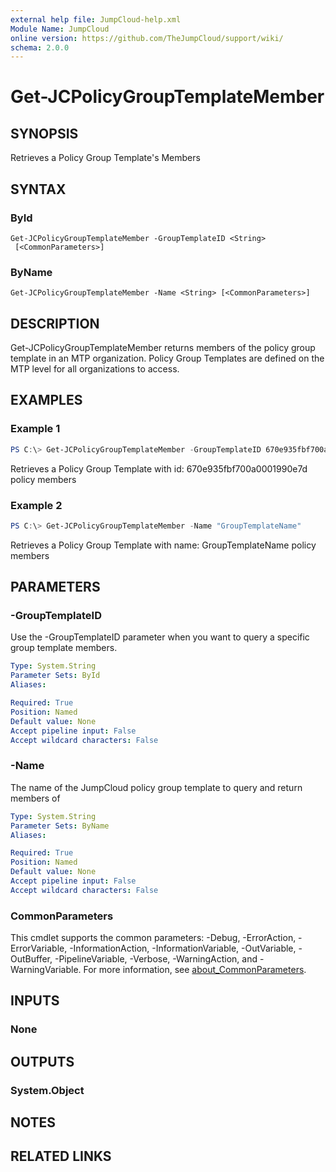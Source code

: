 ```yaml
---
external help file: JumpCloud-help.xml
Module Name: JumpCloud
online version: https://github.com/TheJumpCloud/support/wiki/
schema: 2.0.0
---
```


# Get-JCPolicyGroupTemplateMember

## SYNOPSIS

Retrieves a Policy Group Template's Members

## SYNTAX

### ById
```
Get-JCPolicyGroupTemplateMember -GroupTemplateID <String>
 [<CommonParameters>]
```

### ByName
```
Get-JCPolicyGroupTemplateMember -Name <String> [<CommonParameters>]
```

## DESCRIPTION

Get-JCPolicyGroupTemplateMember returns members of the policy group template in an MTP organization. Policy Group Templates are defined on the MTP level for all organizations to access.

## EXAMPLES

### Example 1

```powershell
PS C:\> Get-JCPolicyGroupTemplateMember -GroupTemplateID 670e935fbf700a0001990e7d
```

Retrieves a Policy Group Template with id: 670e935fbf700a0001990e7d policy members

### Example 2

```powershell
PS C:\> Get-JCPolicyGroupTemplateMember -Name "GroupTemplateName"
```

Retrieves a Policy Group Template with name: GroupTemplateName policy members

## PARAMETERS

### -GroupTemplateID

Use the -GroupTemplateID parameter when you want to query a specific group template members.

```yaml
Type: System.String
Parameter Sets: ById
Aliases:

Required: True
Position: Named
Default value: None
Accept pipeline input: False
Accept wildcard characters: False
```

### -Name

The name of the JumpCloud policy group template to query and return members of

```yaml
Type: System.String
Parameter Sets: ByName
Aliases:

Required: True
Position: Named
Default value: None
Accept pipeline input: False
Accept wildcard characters: False
```

### CommonParameters
This cmdlet supports the common parameters: -Debug, -ErrorAction, -ErrorVariable, -InformationAction, -InformationVariable, -OutVariable, -OutBuffer, -PipelineVariable, -Verbose, -WarningAction, and -WarningVariable. For more information, see [about_CommonParameters](http://go.microsoft.com/fwlink/?LinkID=113216).

## INPUTS

### None
## OUTPUTS

### System.Object
## NOTES

## RELATED LINKS
